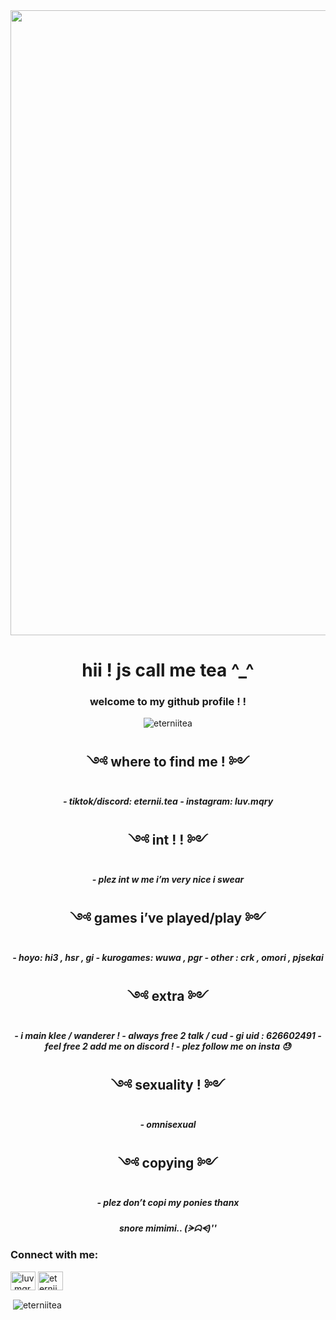 <img align="center" width="1000" src="https://i.pinimg.com/564x/e1/43/14/e1431473120bbc282885bd955d7f5953.jpg">


<h1 align="center">hii ! js call me tea ^_^</h1>
<h3 align="center">welcome to my github profile ! !</h3>

<p align="center"> <img src="https://komarev.com/ghpvc/?username=eterniitea&label=Profile%20views&color=f3d4e0&style=flat" alt="eterniitea" /> </p>

<h2 align="center">༺ where to find me ! ༻</h2>
<h5 align="center">- tiktok/discord: eternii.tea
- instagram: luv.mqry</h5>

<h2 align="center">༺ int ! ! ༻</h2>
<h5 align="center">- plez int w me i’m very nice i swear</h5>

<h2 align="center">༺ games i’ve played/play ༻</h2>
<h5 align="center">- hoyo: hi3 , hsr , gi
- kurogames: wuwa , pgr
- other : crk , omori , pjsekai</h5>

<h2 align="center">༺ extra ༻</h2>
<h5 align="center">- i main klee / wanderer !
- always free 2 talk / cud
- gi uid : 626602491
- feel free 2 add me on discord !
- plez follow me on insta 😓</h5>

<h2 align="center">༺ sexuality ! ༻</h2>
<h5 align="center">- omnisexual</h5>

<h2 align="center">༺ copying ༻</h2>
<h5 align="center">- plez don’t copi my ponies thanx</h5>
  
<h5 align="center">snore mimimi..
(ᗒᗣᗕ)''</h5>

<h3 align="left">Connect with me:</h3>
<p align="left">
<a href="https://instagram.com/luv.mqry" target="blank"><img align="center" src="https://raw.githubusercontent.com/rahuldkjain/github-profile-readme-generator/master/src/images/icons/Social/instagram.svg" alt="luv.mqry" height="30" width="40" /></a>
<a href="https://discord.gg/eternii.tea" target="blank"><img align="center" src="https://raw.githubusercontent.com/rahuldkjain/github-profile-readme-generator/master/src/images/icons/Social/discord.svg" alt="eternii.tea" height="30" width="40" /></a>
</p>

<p>&nbsp;<img align="center" src="https://github-readme-stats.vercel.app/api?username=eterniitea&show_icons=true&theme=tokyonight&title_color=f4a4c0&text_color=dfeed4&bg_color=f9d3e0&locale=en" alt="eterniitea" /></p>
